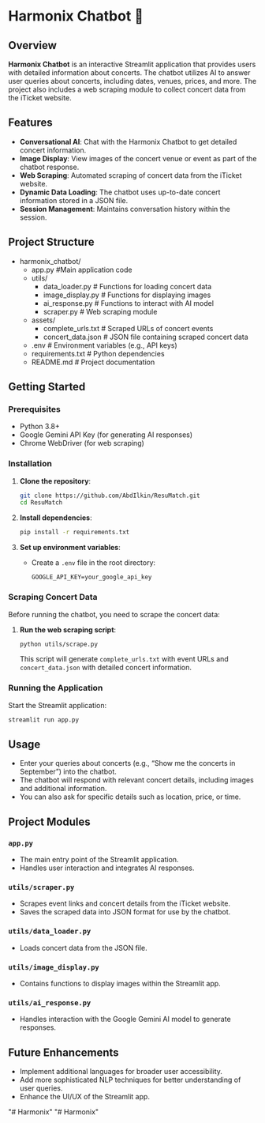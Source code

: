 # Harmonix Chatbot 🎤

## Overview

**Harmonix Chatbot** is an interactive Streamlit application that provides users with detailed information about concerts. The chatbot utilizes AI to answer user queries about concerts, including dates, venues, prices, and more. The project also includes a web scraping module to collect concert data from the iTicket website.

## Features

- **Conversational AI**: Chat with the Harmonix Chatbot to get detailed concert information.
- **Image Display**: View images of the concert venue or event as part of the chatbot response.
- **Web Scraping**: Automated scraping of concert data from the iTicket website.
- **Dynamic Data Loading**: The chatbot uses up-to-date concert information stored in a JSON file.
- **Session Management**: Maintains conversation history within the session.

## Project Structure

- harmonix_chatbot/
    - app.py                      #Main application code
    - utils/
        - data_loader.py          # Functions for loading concert data
        - image_display.py        # Functions for displaying images
        - ai_response.py          # Functions to interact with AI model
        - scraper.py              # Web scraping module
    - assets/
        - complete_urls.txt       # Scraped URLs of concert events
        - concert_data.json       # JSON file containing scraped concert data
    - .env                        # Environment variables (e.g., API keys)
    - requirements.txt            # Python dependencies
    - README.md                   # Project documentation


## Getting Started

### Prerequisites

- Python 3.8+
- Google Gemini API Key (for generating AI responses)
- Chrome WebDriver (for web scraping)

### Installation

1. **Clone the repository**:
    ```bash
    git clone https://github.com/AbdIlkin/ResuMatch.git
    cd ResuMatch
    ```

2. **Install dependencies**:
    ```bash
    pip install -r requirements.txt
    ```

3. **Set up environment variables**:
   - Create a `.env` file in the root directory:
     ```
     GOOGLE_API_KEY=your_google_api_key
     ```
### Scraping Concert Data

Before running the chatbot, you need to scrape the concert data:

1. **Run the web scraping script**:
    ```bash
    python utils/scrape.py
    ```
   This script will generate `complete_urls.txt` with event URLs and `concert_data.json` with detailed concert information.

### Running the Application

Start the Streamlit application:

```bash
streamlit run app.py
```

## Usage

- Enter your queries about concerts (e.g., “Show me the concerts in September”) into the chatbot.
- The chatbot will respond with relevant concert details, including images and additional information.
- You can also ask for specific details such as location, price, or time.

## Project Modules

### `app.py`
- The main entry point of the Streamlit application.
- Handles user interaction and integrates AI responses.

### `utils/scraper.py`
- Scrapes event links and concert details from the iTicket website.
- Saves the scraped data into JSON format for use by the chatbot.

### `utils/data_loader.py`
- Loads concert data from the JSON file.

### `utils/image_display.py`
- Contains functions to display images within the Streamlit app.

### `utils/ai_response.py`
- Handles interaction with the Google Gemini AI model to generate responses.

## Future Enhancements

- Implement additional languages for broader user accessibility.
- Add more sophisticated NLP techniques for better understanding of user queries.
- Enhance the UI/UX of the Streamlit app.

"# Harmonix" 
"# Harmonix" 
